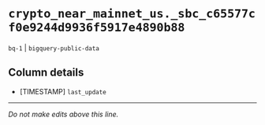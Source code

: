 # `crypto_near_mainnet_us._sbc_c65577cf0e9244d9936f5917e4890b88`
`bq-1` | `bigquery-public-data`

## Column details
* [TIMESTAMP] `last_update`

-------------------------------------------------------------------------------
*Do not make edits above this line.*
